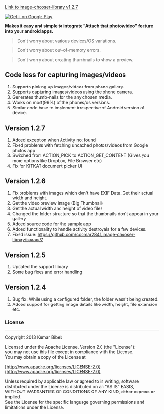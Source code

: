 [Link to image-chooser-library v1.2.7](https://dl.dropboxusercontent.com/u/6696191/image-chooser-library/v1.2.7/image-chooser-library-1.2.7.jar)

<a href="https://play.google.com/store/apps/details?id=com.beanie.imagechooserapp">
  <img alt="Get it on Google Play"
       src="https://developer.android.com/images/brand/en_generic_rgb_wo_45.png" />
</a>

**Makes it easy and simple to integrate "Attach that photo/video" feature into your android apps.**

> Don't worry about various devices/OS variations.

> Don't worry about out-of-memory errors.

> Don't worry about creating thumbnails to show a preview.

## Code less for capturing  images/videos
1. Supports picking up images/videos from phone gallery.
2. Supports capturing images/videos using the phone camera.
3. Generates thumb-nails for the any chosen media.
4. Works on most(99%) of the phones/os versions.
5. Similar code base to implement irrespective of Android version of device.

## Version 1.2.7
1. Added exception when Activity not found
2. Fixed problems with fetching uncached photos/videos from Google photos app
3. Switched from ACTION_PICK to ACTION_GET_CONTENT (Gives you more options like Dropbox, File Browser etc)
4. Fix for KITKAT document picker UI

## Version 1.2.6
1. Fix problems with images which don't have EXIF Data. Get their actual width and height.
2. Get the video preview image (Big Thumbnail)
3. Get the actual width and height of video files
4. Changed the folder structure so that the thumbnails don't appear in your gallery
5. Added source code for the sample app
6. Added functionality to handle activity destroyals for a few devices.
6. Fixed issue: https://github.com/coomar2841/image-chooser-library/issues/7

## Version 1.2.5
1. Updated the support library
2. Some bug fixes and error handling

## Version 1.2.4
1. Bug fix: While using a configured folder, the folder wasn't being created.
2. Added support for getting image details like width, height, file extension etc.

### License
-----------------------------------------------------------------------------------
Copyright 2013 Kumar Bibek

Licensed under the Apache License, Version 2.0 (the "License");<br />
you may not use this file except in compliance with the License.<br />
You may obtain a copy of the License at
   
[http://www.apache.org/licenses/LICENSE-2.0](http://www.apache.org/licenses/LICENSE-2.0)
	
Unless required by applicable law or agreed to in writing, software<br />
distributed under the License is distributed on an "AS IS" BASIS,<br />
WITHOUT WARRANTIES OR CONDITIONS OF ANY KIND, either express or implied.<br />
See the License for the specific language governing permissions and<br />
limitations under the License.